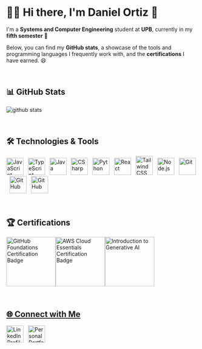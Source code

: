 # 🧑‍💻 Hi there, I'm Daniel Ortiz 👋

I'm a **Systems and Computer Engineering** student at **UPB**, currently in my **fifth semester** 🤩

Below, you can find my **GitHub stats**, a showcase of the tools and programming languages I frequently work with, and the **certifications** I have earned. 😄

<br>

## 📊 GitHub Stats
![github stats](https://github-readme-stats.vercel.app/api/top-langs/?username=dano796&layout=donut&theme=dark)

<br>

## 🛠 Technologies & Tools
<img src="https://cdn.jsdelivr.net/gh/devicons/devicon@latest/icons/javascript/javascript-original.svg" alt="JavaScript" width="45" height="45"/> &nbsp;
<img src="https://cdn.jsdelivr.net/gh/devicons/devicon@latest/icons/typescript/typescript-original.svg" alt="TypeScript" width="45" height="45"/> &nbsp;
<img src="https://cdn.jsdelivr.net/gh/devicons/devicon@latest/icons/java/java-original.svg" alt="Java" width="45" height="45"/> &nbsp;
<img src="https://cdn.jsdelivr.net/gh/devicons/devicon@latest/icons/csharp/csharp-original.svg" alt="CSharp" width="45" height="45"/> &nbsp;
<img src="https://cdn.jsdelivr.net/gh/devicons/devicon@latest/icons/python/python-original.svg" alt="Python" width="45" height="45"/> &nbsp;
<img src="https://cdn.jsdelivr.net/gh/devicons/devicon@latest/icons/react/react-original.svg" alt="React" width="45" height="45"/> &nbsp;
<img src="https://cdn.jsdelivr.net/gh/devicons/devicon@latest/icons/tailwindcss/tailwindcss-original.svg" alt="Tailwind CSS" width="45" height="50"/> &nbsp;
<img src="https://cdn.jsdelivr.net/gh/devicons/devicon@latest/icons/nodejs/nodejs-original.svg" alt="Node.js" width="45" height="45"/> &nbsp;
<img src="https://cdn.jsdelivr.net/gh/devicons/devicon@latest/icons/git/git-original.svg" alt="Git" width="45" height="45"/> &nbsp;
<img src="https://cdn.jsdelivr.net/gh/devicons/devicon@latest/icons/github/github-original.svg" alt="GitHub" width="45" height="45"/> &nbsp;
<img src="https://cdn.jsdelivr.net/gh/devicons/devicon@latest/icons/mysql/mysql-original.svg" alt="GitHub" width="45" height="45"/> &nbsp;

<br>

## 🏆 Certifications
<a href="https://www.credly.com/badges/8879aa2b-03fe-4348-9c76-ffc044f99933/public_url"><img src="https://images.credly.com/size/340x340/images/024d0122-724d-4c5a-bd83-cfe3c4b7a073/image.png" alt="GitHub Foundations Certification Badge" width="130" height="130"/><a href="https://www.credly.com/badges/325a6fb3-6170-4047-a502-92df9c0c0fe3/public_url"><img src="https://images.credly.com/size/340x340/images/ec621e2a-c8f0-4459-806c-ae11829d372a/image.png" alt="AWS Cloud Essentials Certification Badge" width="130" height="130"/><a href="https://www.credly.com/badges/5e95bc84-052f-44bd-a846-3d40541d5c8e/public_url"><img src="https://images.credly.com/size/680x680/images/4b68a030-53d0-414b-be57-b1837bc3b3e6/image.png" alt="Introduction to Generative AI" width="130" height="130"/>

<br>

## 🌐 Connect with Me
<a href="https://www.linkedin.com/in/daniel-ortiza/"><img src="https://cdn.jsdelivr.net/gh/devicons/devicon@latest/icons/linkedin/linkedin-original.svg" alt="LinkedIn Profile" width="45" height="45"/></a> &nbsp;
<a href="https://personal-portfolio-daniel-ortiz.vercel.app/"><img src="https://cdn.jsdelivr.net/gh/devicons/devicon@latest/icons/devicon/devicon-plain.svg" alt="Personal Portfolio" width="45" height="45"/></a>

<!--
**dano796/dano796** is a ✨ _special_ ✨ repository because its `README.md` (this file) appears on your GitHub profile.

Here are some ideas to get you started:

- 🔭 I’m currently working on ...
- 🌱 I’m currently learning ...
- 👯 I’m looking to collaborate on ...
- 🤔 I’m looking for help with ...
- 💬 Ask me about ...
- 📫 How to reach me: ...
- 😄 Pronouns: ...
- ⚡ Fun fact: ...
- References:
  https://github.com/anuraghazra/github-readme-stats
  https://github.com/alexandresanlim
  https://github.com/alexandresanlim/Badges4-README.md-Profile
  https://hendrasob.github.io/badges/
  https://devicon.dev
  https://rahuldkjain.github.io/gh-profile-readme-generator/
-->

